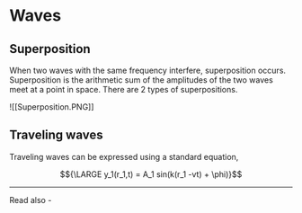 # Waves

## Superposition



When two waves with the same frequency interfere, superposition occurs. Superposition is the arithmetic sum of the amplitudes of the two waves meet at a point in space. There are 2 types of superpositions.

![[Superposition.PNG]]

## Traveling waves

Traveling waves can be expressed using a standard equation,

$${\LARGE y_1(r_1,t) = A_1 sin(k(r_1 -vt) + \phi)}$$


---
Read also - 

